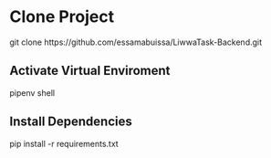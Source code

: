<h1>Clone Project</h1>
<p>git clone https://github.com/essamabuissa/LiwwaTask-Backend.git</p>

<h2>Activate Virtual Enviroment</h2>
<p>pipenv shell</p>

<h2>Install Dependencies</h2>
<p>pip install -r requirements.txt</p>
